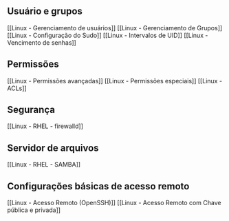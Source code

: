## Usuário e grupos
[[Linux - Gerenciamento de usuários]]
[[Linux - Gerenciamento de Grupos]]
[[Linux - Configuração do Sudo]]
[[Linux - Intervalos de UID]]
[[Linux - Vencimento de senhas]]

## Permissões
[[Linux - Permissões avançadas]]
[[Linux - Permissões especiais]]
[[Linux - ACLs]]

## Segurança
[[Linux - RHEL - firewalld]]

## Servidor de arquivos
[[Linux - RHEL - SAMBA]]

## Configurações básicas de acesso remoto
[[Linux - Acesso Remoto (OpenSSH)]]
[[Linux - Acesso Remoto com Chave pública e privada]]































































